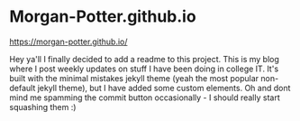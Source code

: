 # Morgan-Potter.github.io
https://morgan-potter.github.io/

Hey ya'll I finally decided to add a readme to this project. This is my blog where I post weekly updates on stuff I have been doing in college IT. It's built with the minimal mistakes jekyll theme (yeah the most popular non-default jekyll theme), but I have added some custom elements. Oh and dont mind me spamming the commit button occasionally - I should really start squashing them :) 
